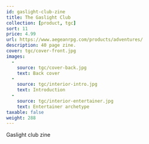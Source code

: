 ```yaml
---
id: gaslight-club-zine
title: The Gaslight Club
collection: [product, tgc]
sort: 11
price: 4.99
url: https://www.aegeanrpg.com/products/adventures/
description: 40 page zine.
cover: tgc/cover-front.jpg
images:
  - 
    source: tgc/cover-back.jpg
    text: Back cover
  -
    source: tgc/interior-intro.jpg
    text: Introduction
  -
    source: tgc/interior-entertainer.jpg
    text: Entertainer archetype
taxable: false
weight: 288
---
```


Gaslight club zine